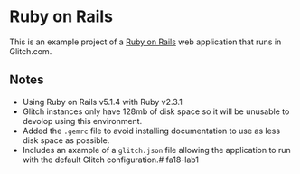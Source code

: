 # Ruby on Rails

This is an example project of a [Ruby on Rails](http://rubyonrails.org) web application that runs in Glitch.com.

## Notes
- Using Ruby on Rails v5.1.4 with Ruby v2.3.1 
- Glitch instances only have 128mb of disk space so it will be unusable to devolop using this environment.
- Added the `.gemrc` file to avoid installing documentation to use as less disk space as possible.
- Includes an axample of a `glitch.json` file allowing the application to run with the default Glitch configuration.# fa18-lab1
